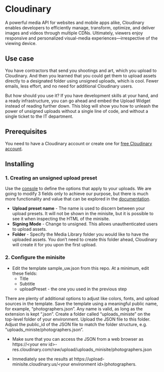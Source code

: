 # Cloudinary

A powerful media API for websites and mobile apps alike, Cloudinary enables developers to efficiently manage, transform, optimize, and deliver images and videos through multiple CDNs. Ultimately, viewers enjoy responsive and personalized visual-media experiences—irrespective of the viewing device.

## Use case

You have contractors that send you shootings and art, which you upload to Cloudinary. And then you learned that you could get them to upload assets directly to a designated folder using unsigned uploads, which is cool. Fewer emails, less effort, and no need for additional Cloudinary users.

But how should you use it? If you have development skills at your hand, and a ready infrastructure, you can go ahead and embed the Upload Widget instead of reading further down. This blog will show you how to unleash the power of unsigned uploads without a single line of code, and without a single ticket to the IT department.

## Prerequisites

You need to have a Cloudinary account or create one for [free Cloudinary account](https://cloudinary.com/users/register_free).

## Installing

### 1. Creating an unsigned upload preset

Use the [console](https://cloudinary.com/console/settings/upload) to define the options that apply to your uploads. We are going to modify 3 fields only to achieve our purpose, but there is much more functionality and value that can be explored in the [documentation](https://cloudinary.com/documentation/upload_presets#managing_upload_presets_using_the_settings_ui).
 - **Upload preset name** - The name is used to discern between your upload presets. It will not be shown in the minisite, but it is possible to see it when inspecting the HTML of the minisite.
 - **Signing Mode** - Change to unsigned. This allows unauthenticated users to upload assets.
 - **Folder** - Specify the Media Library folder you would like to have the uploaded assets. You don’t need to create this folder ahead, Cloudinary will create it for you upon the first upload.

### 2. Configure the minisite
- Edit the template sample_uw.json from this repo. At a minimum, edit these fields:
  - Title
  - Subtitle
  - uploadPreset - the one you used in the previous step

There are plenty of additional options to adjust like colors, fonts, and upload sources in the template.
Save the template using a meaningful public name, for example, “photographers.json”. Any name is valid, as long as the extension is kept “.json”.
Create a folder called “uploads_ministe” on the top-level folder of your environment. Upload the JSON file to this folder.
Adjust the public_id of the JSON file to match the folder structure, e.g. “uploads_ministe/photographers.json”.

 - Make sure that you can access the JSON from a web browser as 
ht<span>tps://\<your env id\>-res.cloudinary.com/raw/upload/uploads_minisite/photographers.json

 - Immediately see the results at ht<span>tps://upload-minisite.cloudinary.us/\<your environment id\>/photographers.
